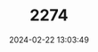 ---
title: "2274"
category: "Atelerix frontalis"
draft: false
date: 2024-02-22 13:03:49
languages:
  English: ["South African Hedgehog", "Southern African Hedgehog"]
  German: ["Kapigel", "Kap-Igel"]
---